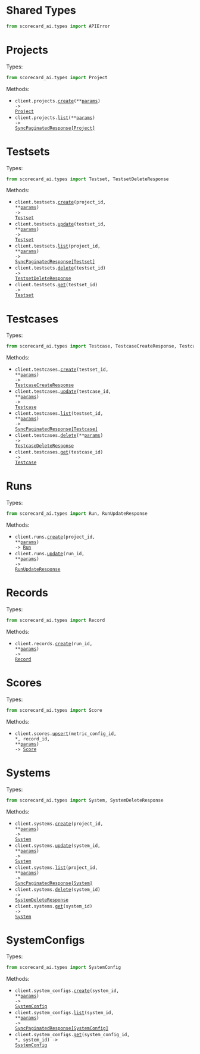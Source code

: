 # Shared Types

```python
from scorecard_ai.types import APIError
```

# Projects

Types:

```python
from scorecard_ai.types import Project
```

Methods:

- <code title="post /projects">client.projects.<a href="./src/scorecard_ai/resources/projects.py">create</a>(\*\*<a href="src/scorecard_ai/types/project_create_params.py">params</a>) -> <a href="./src/scorecard_ai/types/project.py">Project</a></code>
- <code title="get /projects">client.projects.<a href="./src/scorecard_ai/resources/projects.py">list</a>(\*\*<a href="src/scorecard_ai/types/project_list_params.py">params</a>) -> <a href="./src/scorecard_ai/types/project.py">SyncPaginatedResponse[Project]</a></code>

# Testsets

Types:

```python
from scorecard_ai.types import Testset, TestsetDeleteResponse
```

Methods:

- <code title="post /projects/{projectId}/testsets">client.testsets.<a href="./src/scorecard_ai/resources/testsets.py">create</a>(project_id, \*\*<a href="src/scorecard_ai/types/testset_create_params.py">params</a>) -> <a href="./src/scorecard_ai/types/testset.py">Testset</a></code>
- <code title="patch /testsets/{testsetId}">client.testsets.<a href="./src/scorecard_ai/resources/testsets.py">update</a>(testset_id, \*\*<a href="src/scorecard_ai/types/testset_update_params.py">params</a>) -> <a href="./src/scorecard_ai/types/testset.py">Testset</a></code>
- <code title="get /projects/{projectId}/testsets">client.testsets.<a href="./src/scorecard_ai/resources/testsets.py">list</a>(project_id, \*\*<a href="src/scorecard_ai/types/testset_list_params.py">params</a>) -> <a href="./src/scorecard_ai/types/testset.py">SyncPaginatedResponse[Testset]</a></code>
- <code title="delete /testsets/{testsetId}">client.testsets.<a href="./src/scorecard_ai/resources/testsets.py">delete</a>(testset_id) -> <a href="./src/scorecard_ai/types/testset_delete_response.py">TestsetDeleteResponse</a></code>
- <code title="get /testsets/{testsetId}">client.testsets.<a href="./src/scorecard_ai/resources/testsets.py">get</a>(testset_id) -> <a href="./src/scorecard_ai/types/testset.py">Testset</a></code>

# Testcases

Types:

```python
from scorecard_ai.types import Testcase, TestcaseCreateResponse, TestcaseDeleteResponse
```

Methods:

- <code title="post /testsets/{testsetId}/testcases">client.testcases.<a href="./src/scorecard_ai/resources/testcases.py">create</a>(testset_id, \*\*<a href="src/scorecard_ai/types/testcase_create_params.py">params</a>) -> <a href="./src/scorecard_ai/types/testcase_create_response.py">TestcaseCreateResponse</a></code>
- <code title="put /testcases/{testcaseId}">client.testcases.<a href="./src/scorecard_ai/resources/testcases.py">update</a>(testcase_id, \*\*<a href="src/scorecard_ai/types/testcase_update_params.py">params</a>) -> <a href="./src/scorecard_ai/types/testcase.py">Testcase</a></code>
- <code title="get /testsets/{testsetId}/testcases">client.testcases.<a href="./src/scorecard_ai/resources/testcases.py">list</a>(testset_id, \*\*<a href="src/scorecard_ai/types/testcase_list_params.py">params</a>) -> <a href="./src/scorecard_ai/types/testcase.py">SyncPaginatedResponse[Testcase]</a></code>
- <code title="post /testcases/bulk-delete">client.testcases.<a href="./src/scorecard_ai/resources/testcases.py">delete</a>(\*\*<a href="src/scorecard_ai/types/testcase_delete_params.py">params</a>) -> <a href="./src/scorecard_ai/types/testcase_delete_response.py">TestcaseDeleteResponse</a></code>
- <code title="get /testcases/{testcaseId}">client.testcases.<a href="./src/scorecard_ai/resources/testcases.py">get</a>(testcase_id) -> <a href="./src/scorecard_ai/types/testcase.py">Testcase</a></code>

# Runs

Types:

```python
from scorecard_ai.types import Run, RunUpdateResponse
```

Methods:

- <code title="post /projects/{projectId}/runs">client.runs.<a href="./src/scorecard_ai/resources/runs.py">create</a>(project_id, \*\*<a href="src/scorecard_ai/types/run_create_params.py">params</a>) -> <a href="./src/scorecard_ai/types/run.py">Run</a></code>
- <code title="patch /runs/{runId}">client.runs.<a href="./src/scorecard_ai/resources/runs.py">update</a>(run_id, \*\*<a href="src/scorecard_ai/types/run_update_params.py">params</a>) -> <a href="./src/scorecard_ai/types/run_update_response.py">RunUpdateResponse</a></code>

# Records

Types:

```python
from scorecard_ai.types import Record
```

Methods:

- <code title="post /runs/{runId}/records">client.records.<a href="./src/scorecard_ai/resources/records.py">create</a>(run_id, \*\*<a href="src/scorecard_ai/types/record_create_params.py">params</a>) -> <a href="./src/scorecard_ai/types/record.py">Record</a></code>

# Scores

Types:

```python
from scorecard_ai.types import Score
```

Methods:

- <code title="put /records/{recordId}/scores/{metricConfigId}">client.scores.<a href="./src/scorecard_ai/resources/scores.py">upsert</a>(metric_config_id, \*, record_id, \*\*<a href="src/scorecard_ai/types/score_upsert_params.py">params</a>) -> <a href="./src/scorecard_ai/types/score.py">Score</a></code>

# Systems

Types:

```python
from scorecard_ai.types import System, SystemDeleteResponse
```

Methods:

- <code title="post /projects/{projectId}/systems">client.systems.<a href="./src/scorecard_ai/resources/systems.py">create</a>(project_id, \*\*<a href="src/scorecard_ai/types/system_create_params.py">params</a>) -> <a href="./src/scorecard_ai/types/system.py">System</a></code>
- <code title="patch /systems/{systemId}">client.systems.<a href="./src/scorecard_ai/resources/systems.py">update</a>(system_id, \*\*<a href="src/scorecard_ai/types/system_update_params.py">params</a>) -> <a href="./src/scorecard_ai/types/system.py">System</a></code>
- <code title="get /projects/{projectId}/systems">client.systems.<a href="./src/scorecard_ai/resources/systems.py">list</a>(project_id, \*\*<a href="src/scorecard_ai/types/system_list_params.py">params</a>) -> <a href="./src/scorecard_ai/types/system.py">SyncPaginatedResponse[System]</a></code>
- <code title="delete /systems/{systemId}">client.systems.<a href="./src/scorecard_ai/resources/systems.py">delete</a>(system_id) -> <a href="./src/scorecard_ai/types/system_delete_response.py">SystemDeleteResponse</a></code>
- <code title="get /systems/{systemId}">client.systems.<a href="./src/scorecard_ai/resources/systems.py">get</a>(system_id) -> <a href="./src/scorecard_ai/types/system.py">System</a></code>

# SystemConfigs

Types:

```python
from scorecard_ai.types import SystemConfig
```

Methods:

- <code title="post /systems/{systemId}/configs">client.system_configs.<a href="./src/scorecard_ai/resources/system_configs.py">create</a>(system_id, \*\*<a href="src/scorecard_ai/types/system_config_create_params.py">params</a>) -> <a href="./src/scorecard_ai/types/system_config.py">SystemConfig</a></code>
- <code title="get /systems/{systemId}/configs">client.system_configs.<a href="./src/scorecard_ai/resources/system_configs.py">list</a>(system_id, \*\*<a href="src/scorecard_ai/types/system_config_list_params.py">params</a>) -> <a href="./src/scorecard_ai/types/system_config.py">SyncPaginatedResponse[SystemConfig]</a></code>
- <code title="get /systems/{systemId}/configs/{systemConfigId}">client.system_configs.<a href="./src/scorecard_ai/resources/system_configs.py">get</a>(system_config_id, \*, system_id) -> <a href="./src/scorecard_ai/types/system_config.py">SystemConfig</a></code>
